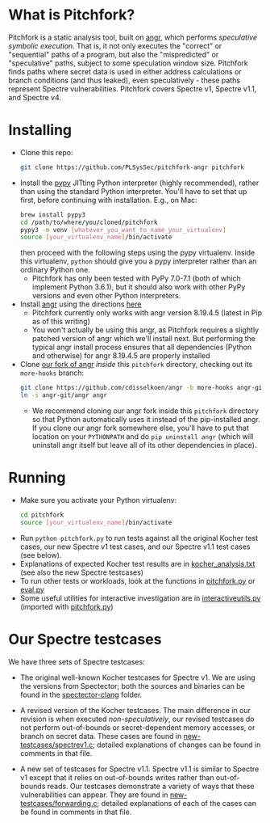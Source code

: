 # What is Pitchfork?

Pitchfork is a static analysis tool, built on
[angr](https://github.com/angr/angr), which performs _speculative symbolic
execution_.
That is, it not only executes the "correct" or "sequential" paths of a
program, but also the "mispredicted" or "speculative" paths, subject to some
speculation window size.
Pitchfork finds paths where secret data is used in either address
calculations or branch conditions (and thus leaked), even speculatively -
these paths represent Spectre vulnerabilities.
Pitchfork covers Spectre v1, Spectre v1.1, and Spectre v4.

# Installing

- Clone this repo:
    ```bash
    git clone https://github.com/PLSysSec/pitchfork-angr pitchfork
    ```
- Install the [pypy](https://pypy.org) JITting Python interpreter (highly recommended),
    rather than using the standard Python interpreter.
    You'll have to set that up first, before continuing with installation.
    E.g., on Mac:
    ```bash
    brew install pypy3
    cd /path/to/where/you/cloned/pitchfork
    pypy3 -m venv [whatever_you_want_to_name_your_virtualenv]
    source [your_virtualenv_name]/bin/activate
    ```
    then proceed with the following steps using the pypy virtualenv. Inside this
    virtualenv, `python` should give you a pypy interpreter rather than an
    ordinary Python one.
    - Pitchfork has only been tested with PyPy 7.0-7.1 (both of which
    implement Python 3.6.1), but it should also work with other PyPy versions
    and even other Python interpreters.
- Install [angr](https://github.com/angr/angr) using the directions [here](https://docs.angr.io/introductory-errata/install)
    - Pitchfork currently only works with angr version 8.19.4.5 (latest in Pip as of this writing)
    - You won't actually be using this angr, as Pitchfork requires a slightly
    patched version of angr which we'll install next. But performing the typical
    angr install process ensures that all dependencies (Python and otherwise) for
    angr 8.19.4.5 are properly installed
- Clone [our fork of angr](https://github.com/cdisselkoen/angr) _inside_ this `pitchfork` directory, checking out its `more-hooks` branch:
    ```bash
    git clone https://github.com/cdisselkoen/angr -b more-hooks angr-git
    ln -s angr-git/angr angr
    ```
    - We recommend cloning our angr fork inside this `pitchfork` directory so
    that Python automatically uses it instead of the pip-installed angr. If you
    clone our angr fork somewhere else, you'll have to put that location on your
    `PYTHONPATH` and do `pip uninstall angr` (which will uninstall angr itself
    but leave all of its other dependencies in place).

# Running

- Make sure you activate your Python virtualenv:
    ```bash
    cd pitchfork
    source [your_virtualenv_name]/bin/activate
    ```
- Run `python pitchfork.py` to run tests against all the original Kocher test
cases, our new Spectre v1 test cases, and our Spectre v1.1 test cases (see
below).
- Explanations of expected Kocher test results are in [kocher_analysis.txt](kocher_analysis.txt) (see also the new Spectre testcases)
- To run other tests or workloads, look at the functions in [pitchfork.py](pitchfork.py) or [eval.py](eval.py)
- Some useful utilities for interactive investigation are in [interactiveutils.py](interactiveutils.py) (imported with [pitchfork.py](pitchfork.py))

# Our Spectre testcases

We have three sets of Spectre testcases:

- The original well-known Kocher testcases for Spectre v1.
We are using the versions from Spectector; both the sources and binaries
can be found in the [spectector-clang](spectector-clang) folder.

- A revised version of the Kocher testcases.
The main difference in our revision is when executed _non-speculatively_,
our revised testcases do not perform out-of-bounds or secret-dependent memory
accesses, or branch on secret data.
These cases are found in [new-testcases/spectrev1.c](new-testcases/spectrev1.c);
detailed explanations of changes can be found in comments in that file.

- A new set of testcases for Spectre v1.1.
Spectre v1.1 is similar to Spectre v1 except that it relies on out-of-bounds
writes rather than out-of-bounds reads.
Our testcases demonstrate a variety of ways that these vulnerabilities can appear.
They are found in [new-testcases/forwarding.c](new-testcases/forwarding.c);
detailed explanations of each of the cases can be found in comments in that file.
